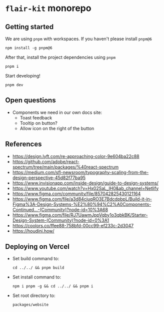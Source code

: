 # `flair-kit` monorepo

## Getting started
We are using `pnpm` with workspaces. If you haven't please install `pnpm@6`

```
npm install -g pnpm@6
```

After that, install the project dependencies using `pnpm`
```
pnpm i
```

Start developing!
```
pnpm dev
```

## Open questions

- Components we need in our own docs site:
  - Toast feedback
  - Tooltip on button?
  - Allow icon on the right of the button

## References

- https://design.lyft.com/re-approaching-color-9e604ba22c88
- https://github.com/adobe/react-spectrum/tree/main/packages/%40react-spectrum
- https://medium.com/sfl-newsroom/typography-scaling-from-the-design-perspective-45d82f77ba95
- https://www.invisionapp.com/inside-design/guide-to-design-systems/
- https://www.youtube.com/watch?v=Hx02SaL_IH0&ab_channel=Netlify
- https://www.figma.com/community/file/857042825430121164
- https://www.figma.com/file/a3d84cjuqRO3E7BdcdpbpL/Build-it-in-Figma%3A-Design-Systems-%E2%80%94%C2%A0Components-Continued...-(Community)?node-id=10%3A68
- https://www.figma.com/file/RJ7UawmJppVqby1o3qbkBK/Starter-Design-System-(Community)?node-id=0%3A1
- https://coolors.co/ffee88-758bfd-00cc99-ef233c-2d3047
- https://houdini.how/

## Deploying on Vercel
- Set build command to:
  ```
  cd ../../ && pnpm build
  ```

- Set install command to:
  ```
  npm i pnpm -g && cd ../../ && pnpm i
  ```

- Set root directory to:
  ```
  packages/website
  ```